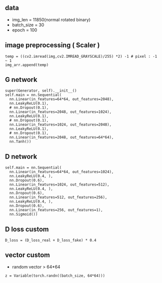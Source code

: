 ## data
- img_len = 11850(normal rotated binary)
- batch_size = 30
- epoch = 100

## image preprocessing ( Scaler )
~~~
temp = ((cv2.imread(img,cv2.IMREAD_GRAYSCALE)/255) *2) -1 # pixel : -1 ~ 1 
img_arr.append(temp)
~~~

## G network

~~~
super(Generator, self).__init__()
self.main = nn.Sequential(
  nn.Linear(in_features=64*64, out_features=2048),
  nn.LeakyReLU(0.1),
  # nn.Dropout(0.1),
  nn.Linear(in_features=2048, out_features=1024),
  nn.LeakyReLU(0.1),
  # nn.Dropout(0.1),
  nn.Linear(in_features=1024, out_features=2048),
  nn.LeakyReLU(0.1),
  # nn.Dropout(0.1),
  nn.Linear(in_features=2048, out_features=64*64),
  nn.Tanh())
~~~

## D network

~~~
self.main = nn.Sequential(
  nn.Linear(in_features=64*64, out_features=1024),
  nn.LeakyReLU(0.4, ),
  nn.Dropout(0.6),
  nn.Linear(in_features=1024, out_features=512),
  nn.LeakyReLU(0.4, ),
  nn.Dropout(0.6),
  nn.Linear(in_features=512, out_features=256),
  nn.LeakyReLU(0.4, ),
  nn.Dropout(0.6),
  nn.Linear(in_features=256, out_features=1),
  nn.Sigmoid())
~~~

## D loss custom
~~~
D_loss = (D_loss_real + D_loss_fake) * 0.4
~~~

## vector custom
- random vector > 64*64

~~~
z = Variable(torch.randn((batch_size, 64*64)))
~~~



